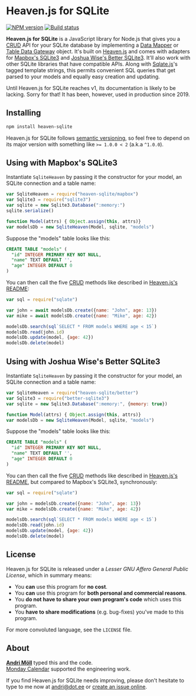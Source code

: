 Heaven.js for SQLite
====================
[![NPM version][npm-badge]](https://www.npmjs.com/package/heaven-sqlite)
[![Build status][travis-badge]](https://app.travis-ci.com/moll/node-heaven-sqlite)

**Heaven.js for SQLite** is a JavaScript library for Node.js that gives you a [CRUD][crud] API for your SQLite database by implementing a [Data Mapper][data-mapper] or [Table Data Gateway][table-data-gateway] object. It's built on [Heaven.js][heaven] and comes with adapters for [Mapbox's SQLite3][mapbox-sqlite3] and [Joshua Wise's Better SQLite3][better-sqlite3]. It'll also work with other SQLite libraries that have compatible APIs. Along with [Sqlate.js][sqlate]'s tagged template strings, this permits convenient SQL queries that get parsed to your models and equally easy creation and updating.

Until Heaven.js for SQLite reaches v1, its documentation is likely to be lacking. Sorry for that! It has been, however, used in production since 2019.

[npm-badge]: https://img.shields.io/npm/v/heaven-sqlite.svg
[travis-badge]: https://app.travis-ci.com/moll/node-heaven-sqlite.svg?branch=master
[data-mapper]: https://www.martinfowler.com/eaaCatalog/dataMapper.html
[table-data-gateway]: https://www.martinfowler.com/eaaCatalog/tableDataGateway.html
[sqlate]: https://github.com/moll/js-sqlate
[mapbox-sqlite3]: https://github.com/mapbox/node-sqlite3
[better-sqlite3]: https://github.com/JoshuaWise/better-sqlite3
[heaven]: https://github.com/moll/js-heaven
[crud]: https://en.wikipedia.org/wiki/Create,_read,_update_and_delete


Installing
----------
```sh
npm install heaven-sqlite
```

Heaven.js for SQLite follows [semantic versioning](http://semver.org), so feel free to depend on its major version with something like `>= 1.0.0 < 2` (a.k.a `^1.0.0`).


Using with Mapbox's SQLite3
---------------------------
Instantiate `SqliteHeaven` by passing it the constructor for your model, an SQLite connection and a table name:

```javascript
var SqliteHeaven = require("heaven-sqlite/mapbox")
var Sqlite3 = require("sqlite3")
var sqlite = new Sqlite3.Database(":memory:")
sqlite.serialize()

function Model(attrs) { Object.assign(this, attrs)}
var modelsDb = new SqliteHeaven(Model, sqlite, "models")
```

Suppose the "models" table looks like this:
```sql
CREATE TABLE "models" (
  "id" INTEGER PRIMARY KEY NOT NULL,
  "name" TEXT DEFAULT '',
  "age" INTEGER DEFAULT 0
)
```

You can then call the five [CRUD][crud] methods like described in [Heaven.js's README][heaven]:

```javascript
var sql = require("sqlate")

var john = await modelsDb.create({name: "John", age: 13})
var mike = await modelsDb.create({name: "Mike", age: 42})

modelsDb.search(sql`SELECT * FROM models WHERE age < 15`)
modelsDb.read(john.id)
modelsDb.update(model, {age: 42})
modelsDb.delete(model)
```


Using with Joshua Wise's Better SQLite3
---------------------------------------
Instantiate `SqliteHeaven` by passing it the constructor for your model, an SQLite connection and a table name:

```javascript
var SqliteHeaven = require("heaven-sqlite/better")
var Sqlite3 = require("better-sqlite3")
var sqlite = new Sqlite3.Database(":memory:", {memory: true})

function Model(attrs) { Object.assign(this, attrs)}
var modelsDb = new SqliteHeaven(Model, sqlite, "models")
```

Suppose the "models" table looks like this:
```sql
CREATE TABLE "models" (
  "id" INTEGER PRIMARY KEY NOT NULL,
  "name" TEXT DEFAULT '',
  "age" INTEGER DEFAULT 0
)
```

You can then call the five [CRUD][crud] methods like described in [Heaven.js's README][heaven], but compared to Mapbox's SQLite3, synchronously:

```javascript
var sql = require("sqlate")

var john = modelsDb.create({name: "John", age: 13})
var mike = modelsDb.create({name: "Mike", age: 42})

modelsDb.search(sql`SELECT * FROM models WHERE age < 15`)
modelsDb.read(john.id)
modelsDb.update(model, {age: 42})
modelsDb.delete(model)
```


License
-------
Heaven.js for SQLite is released under a *Lesser GNU Affero General Public License*, which in summary means:

- You **can** use this program for **no cost**.
- You **can** use this program for **both personal and commercial reasons**.
- You **do not have to share your own program's code** which uses this program.
- You **have to share modifications** (e.g. bug-fixes) you've made to this program.

For more convoluted language, see the `LICENSE` file.


About
-----
**[Andri Möll][moll]** typed this and the code.  
[Monday Calendar][monday] supported the engineering work.

If you find Heaven.js for SQLite needs improving, please don't hesitate to type to me now at [andri@dot.ee][email] or [create an issue online][issues].

[email]: mailto:andri@dot.ee
[issues]: https://github.com/moll/node-heaven-sqlite/issues
[moll]: https://m811.com
[monday]: https://mondayapp.com
